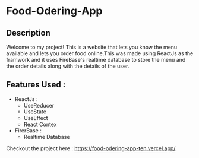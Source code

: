 # Food-Odering-App

## Description
Welcome to my project! This is a website that lets you know the menu available and lets you order food online.This was made using ReactJs as the framwork and it uses FireBase's realtime database to store the menu and the order details along with the details of the user.

## Features Used :
- ReactJs :
    - UseReducer
    - UseState
    - UseEffect
    - React Contex
- FirerBase :
    - Realtime Database

Checkout the project here : https://food-odering-app-ten.vercel.app/

